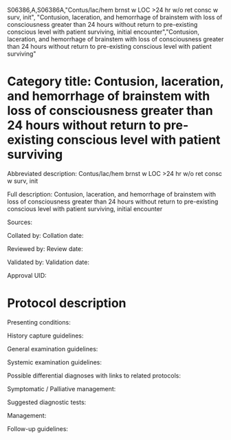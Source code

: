 S06386,A,S06386A,"Contus/lac/hem brnst w LOC >24 hr w/o ret consc w surv, init", "Contusion, laceration, and hemorrhage of brainstem with loss of consciousness greater than 24 hours without return to pre-existing conscious level with patient surviving, initial encounter","Contusion, laceration, and hemorrhage of brainstem with loss of consciousness greater than 24 hours without return to pre-existing conscious level with patient surviving"
# Category title: Contusion, laceration, and hemorrhage of brainstem with loss of consciousness greater than 24 hours without return to pre-existing conscious level with patient surviving

Abbreviated description: Contus/lac/hem brnst w LOC >24 hr w/o ret consc w surv, init

Full description: Contusion, laceration, and hemorrhage of brainstem with loss of consciousness greater than 24 hours without return to pre-existing conscious level with patient surviving, initial encounter

Sources:

Collated by:
Collation date:

Reviewed by:
Review date:

Validated by:
Validation date:

Approval UID:

# Protocol description

Presenting conditions:

History capture guidelines:

General examination guidelines:

Systemic examination guidelines:

Possible differential diagnoses with links to related protocols:

Symptomatic / Palliative management:

Suggested diagnostic tests:

Management:

Follow-up guidelines:
